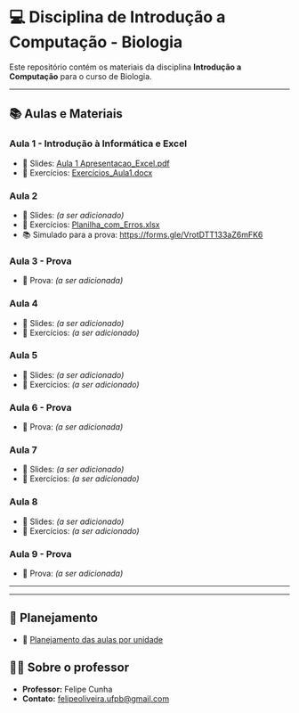 # 💻 Disciplina de Introdução a Computação - Biologia

Este repositório contém os materiais da disciplina **Introdução a Computação** para o curso de Biologia.

---

## 📚 Aulas e Materiais

### Aula 1 - Introdução à Informática e Excel
- 📎 Slides: [Aula 1 Apresentacao_Excel.pdf](Aula_1_Apresentacao_Excel.pdf)
- 📎 Exercícios: [Exercícios_Aula1.docx](Exercicios_Questoes_Biologia.docx)

### Aula 2
- 📎 Slides: *(a ser adicionado)*
- 📎 Exercícios: [Planilha_com_Erros.xlsx](Encontre_e_corrija_os_erros.xlsx)
- 📚 Simulado para a prova: <https://forms.gle/VrotDTT133aZ6mFK6>

### Aula 3 - Prova
- 📎 Prova: *(a ser adicionada)*

### Aula 4
- 📎 Slides: *(a ser adicionado)*
- 📎 Exercícios: *(a ser adicionado)*

### Aula 5
- 📎 Slides: *(a ser adicionado)*
- 📎 Exercícios: *(a ser adicionado)*

### Aula 6 - Prova
- 📎 Prova: *(a ser adicionada)*

### Aula 7
- 📎 Slides: *(a ser adicionado)*
- 📎 Exercícios: *(a ser adicionado)*

### Aula 8
- 📎 Slides: *(a ser adicionado)*
- 📎 Exercícios: *(a ser adicionado)*

### Aula 9 - Prova
- 📎 Prova: *(a ser adicionada)*

---
---

## 📅 Planejamento
- 📎 [Planejamento das aulas por unidade](Planejamento%20Biologia.pdf)

## 👨‍🏫 Sobre o professor
- **Professor:** Felipe Cunha  
- **Contato:** felipeoliveira.ufpb@gmail.com
